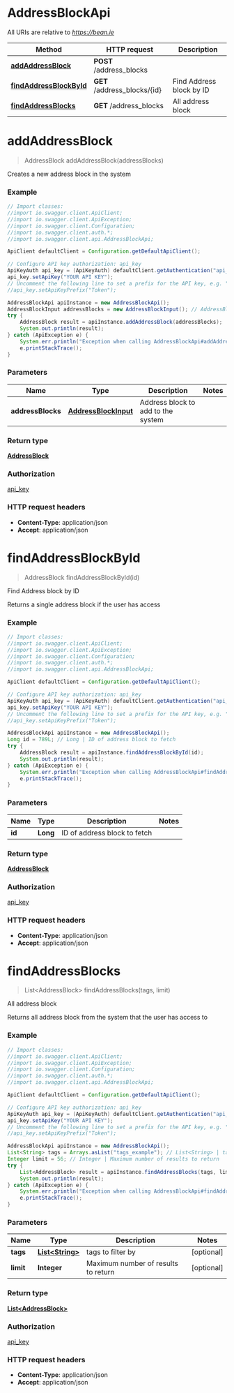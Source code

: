 # AddressBlockApi

All URIs are relative to *https://bean.ie*

Method | HTTP request | Description
------------- | ------------- | -------------
[**addAddressBlock**](AddressBlockApi.md#addAddressBlock) | **POST** /address_blocks | 
[**findAddressBlockById**](AddressBlockApi.md#findAddressBlockById) | **GET** /address_blocks/{id} | Find Address block by ID
[**findAddressBlocks**](AddressBlockApi.md#findAddressBlocks) | **GET** /address_blocks | All address block


<a name="addAddressBlock"></a>
# **addAddressBlock**
> AddressBlock addAddressBlock(addressBlocks)



Creates a new address block in the system

### Example
```java
// Import classes:
//import io.swagger.client.ApiClient;
//import io.swagger.client.ApiException;
//import io.swagger.client.Configuration;
//import io.swagger.client.auth.*;
//import io.swagger.client.api.AddressBlockApi;

ApiClient defaultClient = Configuration.getDefaultApiClient();

// Configure API key authorization: api_key
ApiKeyAuth api_key = (ApiKeyAuth) defaultClient.getAuthentication("api_key");
api_key.setApiKey("YOUR API KEY");
// Uncomment the following line to set a prefix for the API key, e.g. "Token" (defaults to null)
//api_key.setApiKeyPrefix("Token");

AddressBlockApi apiInstance = new AddressBlockApi();
AddressBlockInput addressBlocks = new AddressBlockInput(); // AddressBlockInput | Address block to add to the system
try {
    AddressBlock result = apiInstance.addAddressBlock(addressBlocks);
    System.out.println(result);
} catch (ApiException e) {
    System.err.println("Exception when calling AddressBlockApi#addAddressBlock");
    e.printStackTrace();
}
```

### Parameters

Name | Type | Description  | Notes
------------- | ------------- | ------------- | -------------
 **addressBlocks** | [**AddressBlockInput**](AddressBlockInput.md)| Address block to add to the system |

### Return type

[**AddressBlock**](AddressBlock.md)

### Authorization

[api_key](../README.md#api_key)

### HTTP request headers

 - **Content-Type**: application/json
 - **Accept**: application/json

<a name="findAddressBlockById"></a>
# **findAddressBlockById**
> AddressBlock findAddressBlockById(id)

Find Address block by ID

Returns a single address block if the user has access

### Example
```java
// Import classes:
//import io.swagger.client.ApiClient;
//import io.swagger.client.ApiException;
//import io.swagger.client.Configuration;
//import io.swagger.client.auth.*;
//import io.swagger.client.api.AddressBlockApi;

ApiClient defaultClient = Configuration.getDefaultApiClient();

// Configure API key authorization: api_key
ApiKeyAuth api_key = (ApiKeyAuth) defaultClient.getAuthentication("api_key");
api_key.setApiKey("YOUR API KEY");
// Uncomment the following line to set a prefix for the API key, e.g. "Token" (defaults to null)
//api_key.setApiKeyPrefix("Token");

AddressBlockApi apiInstance = new AddressBlockApi();
Long id = 789L; // Long | ID of address block to fetch
try {
    AddressBlock result = apiInstance.findAddressBlockById(id);
    System.out.println(result);
} catch (ApiException e) {
    System.err.println("Exception when calling AddressBlockApi#findAddressBlockById");
    e.printStackTrace();
}
```

### Parameters

Name | Type | Description  | Notes
------------- | ------------- | ------------- | -------------
 **id** | **Long**| ID of address block to fetch |

### Return type

[**AddressBlock**](AddressBlock.md)

### Authorization

[api_key](../README.md#api_key)

### HTTP request headers

 - **Content-Type**: application/json
 - **Accept**: application/json

<a name="findAddressBlocks"></a>
# **findAddressBlocks**
> List&lt;AddressBlock&gt; findAddressBlocks(tags, limit)

All address block

Returns all address block from the system that the user has access to

### Example
```java
// Import classes:
//import io.swagger.client.ApiClient;
//import io.swagger.client.ApiException;
//import io.swagger.client.Configuration;
//import io.swagger.client.auth.*;
//import io.swagger.client.api.AddressBlockApi;

ApiClient defaultClient = Configuration.getDefaultApiClient();

// Configure API key authorization: api_key
ApiKeyAuth api_key = (ApiKeyAuth) defaultClient.getAuthentication("api_key");
api_key.setApiKey("YOUR API KEY");
// Uncomment the following line to set a prefix for the API key, e.g. "Token" (defaults to null)
//api_key.setApiKeyPrefix("Token");

AddressBlockApi apiInstance = new AddressBlockApi();
List<String> tags = Arrays.asList("tags_example"); // List<String> | tags to filter by
Integer limit = 56; // Integer | Maximum number of results to return
try {
    List<AddressBlock> result = apiInstance.findAddressBlocks(tags, limit);
    System.out.println(result);
} catch (ApiException e) {
    System.err.println("Exception when calling AddressBlockApi#findAddressBlocks");
    e.printStackTrace();
}
```

### Parameters

Name | Type | Description  | Notes
------------- | ------------- | ------------- | -------------
 **tags** | [**List&lt;String&gt;**](String.md)| tags to filter by | [optional]
 **limit** | **Integer**| Maximum number of results to return | [optional]

### Return type

[**List&lt;AddressBlock&gt;**](AddressBlock.md)

### Authorization

[api_key](../README.md#api_key)

### HTTP request headers

 - **Content-Type**: application/json
 - **Accept**: application/json


